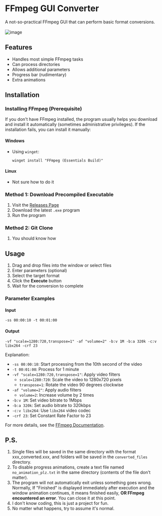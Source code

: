 # FFmpeg GUI Converter

A not-so-practical FFmpeg GUI that can perform basic format conversions.
<br><br>
![image](https://github.com/user-attachments/assets/65b4883c-c227-4119-8872-695ea72b7bdb)

## Features

- Handles most simple FFmpeg tasks
- Can process directories
- Allows additional parameters
- Progress bar (rudimentary)
- Extra animations

## Installation

### Installing FFmpeg (Prerequisite)

If you don't have FFmpeg installed, the program usually helps you download and install it automatically (sometimes administrative privileges). If the installation fails, you can install it manually:

#### Windows
- Using `winget`:
  ```shell
  winget install "FFmpeg (Essentials Build)"
  ```

#### Linux
- Not sure how to do it

### Method 1: Download Precompiled Executable

1. Visit the [Releases Page](../../releases)
2. Download the latest `.exe` program
3. Run the program

### Method 2: Git Clone

1. You should know how

## Usage

1. Drag and drop files into the window or select files
2. Enter parameters (optional)
3. Select the target format
4. Click the **Execute** button
5. Wait for the conversion to complete

### Parameter Examples

#### Input
```shell
-ss 00:00:10 -t 00:01:00
```
#### Output
```shell
-vf "scale=1280:720,transpose=1" -af "volume=2" -b:v 1M -b:a 320k -c:v libx264 -crf 23
```
Explanation:
- `-ss 00:00:10`: Start processing from the 10th second of the video
- `-t 00:01:00`: Process for 1 minute
- `-vf "scale=1280:720,transpose=1"`: Apply video filters
  - `scale=1280:720`: Scale the video to 1280x720 pixels
  - `transpose=1`: Rotate the video 90 degrees clockwise
- `-af "volume=2"`: Apply audio filters
  - `volume=2`: Increase volume by 2 times
- `-b:v 1M`: Set video bitrate to 1Mbps
- `-b:a 320k`: Set audio bitrate to 320kbps
- `-c:v libx264`: Use `libx264` video codec
- `-crf 23`: Set Constant Rate Factor to 23

For more details, see the [FFmpeg Documentation](https://ffmpeg.org/ffmpeg.html).

## P.S.

1. Single files will be saved in the same directory with the format xxx_converted.xxx, and folders will be saved in the `converted_files` directory.
2. To disable progress animations, create a text file named `no_animation_plz.txt` in the same directory (contents of the file don't matter).
3. The program will not automatically exit unless something goes wrong. Normally, If "Finished" is displayed immediately after execution and the window animation continues, it means finished easily, **OR FFmpeg encountered an error**. You can close it at this point.
4. I don't know coding, this is just a project for fun.
5. No matter what happens, try to assume it's normal.

